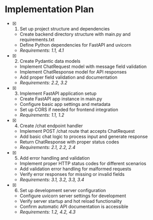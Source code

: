 # Implementation Plan

- [x] 1. Set up project structure and dependencies
  - Create backend directory structure with main.py and requirements.txt
  - Define Python dependencies for FastAPI and uvicorn
  - _Requirements: 1.1, 4.1_

- [x] 2. Create Pydantic data models
  - Implement ChatRequest model with message field validation
  - Implement ChatResponse model for API responses
  - Add proper field validation and documentation
  - _Requirements: 2.2, 3.2_

- [x] 3. Implement FastAPI application setup
  - Create FastAPI app instance in main.py
  - Configure basic app settings and metadata
  - Set up CORS if needed for frontend integration
  - _Requirements: 1.1, 1.2_

- [x] 4. Create /chat endpoint handler
  - Implement POST /chat route that accepts ChatRequest
  - Add basic chat logic to process input and generate response
  - Return ChatResponse with proper status codes
  - _Requirements: 2.1, 2.2, 2.4_

- [x] 5. Add error handling and validation
  - Implement proper HTTP status codes for different scenarios
  - Add validation error handling for malformed requests
  - Verify error responses for missing or invalid fields
  - _Requirements: 3.1, 3.2, 3.3, 3.4_

- [x] 6. Set up development server configuration
  - Configure uvicorn server settings for development
  - Verify server startup and hot reload functionality
  - Confirm automatic API documentation is accessible
  - _Requirements: 1.2, 4.2, 4.3_